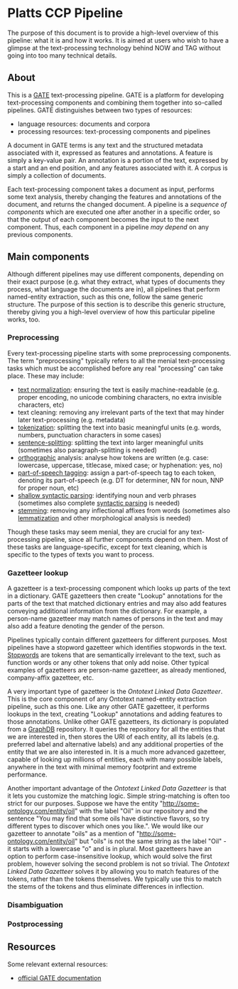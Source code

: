 # Platts CCP Pipeline
The purpose of this document is to provide a high-level overview of this pipeline: what it is and how it works. It is aimed at users who wish to have a glimpse at the text-processing technology behind NOW and TAG without going into too many technical details.

## About
This is a [GATE](https://gate.ac.uk/overview.html) text-processing pipeline. GATE is a platform for developing text-processing components and combining them together into so-called pipelines. GATE distinguishes between two types of resources:
* language resources: documents and corpora
* processing resources: text-processing components and pipelines

A document in GATE terms is any text and the structured metadata associated with it, expressed as features and annotations. A feature is simply a key-value pair. An annotation is a portion of the text, expressed by a start and an end position, and any features associated with it. A corpus is simply a collection of documents.

Each text-processing component takes a document as input, performs some text analysis, thereby changing the features and annotations of the document, and returns the changed document. A pipeline is a *sequence of components* which are executed one after another in a specific order, so that the output of each component becomes the input to the next component. Thus, each component in a pipeline *may depend* on any previous components.

## Main components
Although different pipelines may use different components, depending on their exact purpose (e.g. what they extract, what types of documents they process, what language the documents are in), all pipelines that perform named-entity extraction, such as this one, follow the same generic structure. The purpose of this section is to describe this generic structure, thereby giving you a high-level overview of how this particular pipeline works, too.

### Preprocessing
Every text-processing pipeline starts with some preprocessing components. The term "preprocessing" typically refers to all the menial text-processing tasks which must be accomplished before any real "processing" can take place. These may include:
* [text normalization](https://en.wikipedia.org/wiki/Text_normalization): ensuring the text is easily machine-readable (e.g. proper encoding, no unicode combining characters, no extra invisible characters, etc)
* text cleaning: removing any irrelevant parts of the text that may hinder later text-processing (e.g. metadata)
* [tokenization](https://en.wikipedia.org/wiki/Text_segmentation#Word_segmentation): splitting the text into basic meaningful units (e.g. words, numbers, punctuation characters in some cases)
* [sentence-splitting](https://en.wikipedia.org/wiki/Sentence_boundary_disambiguation): splitting the text into larger meaningful units (sometimes also paragraph-splitting is needed)
* [orthographic](https://en.wikipedia.org/wiki/Orthography) analysis: analyse how tokens are written (e.g. case: lowercase, uppercase, titlecase, mixed case; or hyphenation: yes, no)
* [part-of-speech tagging](https://en.wikipedia.org/wiki/Part-of-speech_tagging): assign a part-of-speech tag to each token, denoting its part-of-speech (e.g. DT for determiner, NN for noun, NNP for proper noun, etc)
* [shallow syntactic parsing](https://en.wikipedia.org/wiki/Shallow_parsing): identifying noun and verb phrases (sometimes also complete [syntactic parsing](https://en.wikipedia.org/wiki/Parsing) is needed)
* [stemming](https://en.wikipedia.org/wiki/Stemming): removing any inflectional affixes from words (sometimes also [lemmatization](https://en.wikipedia.org/wiki/Lemmatisation) and other morphological analysis is needed)

Though these tasks may seem menial, they are crucial for any text-processing pipeline, since all further components depend on them. Most of these tasks are language-specific, except for text cleaning, which is specific to the types of texts you want to process.

### Gazetteer lookup
A gazetteer is a text-processing component which looks up parts of the text in a dictionary. GATE gazetteers then create "Lookup" annotations for the parts of the text that matched dictionary entries and may also add features conveying additional information from the dictionary. For example, a person-name gazetteer may match names of persons in the text and may also add a feature denoting the gender of the person.

Pipelines typically contain different gazetteers for different purposes. Most pipelines have a stopword gazetteer which identifies stopwords in the text. [Stopwords](https://en.wikipedia.org/wiki/Stop_words) are tokens that are semantically irrelevant to the text, such as function words or any other tokens that only add noise. Other typical examples of gazetteers are person-name gazetteer, as already mentioned, company-affix gazetteer, etc.

A very important type of gazetteer is the *Ontotext Linked Data Gazetteer*. This is the core component of any Ontotext named-entity extraction pipeline, such as this one. Like any other GATE gazetteer, it performs lookups in the text, creating "Lookup" annotations and adding features to those annotations. Unlike other GATE gazetteers, its dictionary is populated from a [GraphDB](http://graphdb.ontotext.com/) repository. It queries the repository for all the entities that we are interested in, then stores the URI of each entity, all its labels (e.g. preferred label and alternative labels) and any additional properties of the entity that we are also interested in. It is a much more advanced gazetteer, capable of looking up millions of entities, each with many possible labels, anywhere in the text with minimal memory footprint and extreme performance.

Another important advantage of the *Ontotext Linked Data Gazetteer* is that it lets you customize the matching logic. Simple string-matching is often too strict for our purposes. Suppose we have the entity "http://some-ontology.com/entity/oil" with the label "Oil" in our repository and the sentence "You may find that some oils have distinctive flavors, so try different types to discover which ones you like.". We would like our gazetteer to annotate "oils" as a mention of "http://some-ontology.com/entity/oil" but "oils" is not the same string as the label "Oil" - it starts with a lowercase "o" and is in plural. Most gazetteers have an option to perform case-insensitive lookup, which would solve the first problem, however solving the second problem is not so trivial. The *Ontotext Linked Data Gazetteer* solves it by allowing you to match features of the tokens, rather than the tokens themselves. We typically use this to match the stems of the tokens and thus eliminate differences in inflection.

### Disambiguation

### Postprocessing

## Resources
Some relevant external resources:
* [official GATE documentation](https://gate.ac.uk/sale/tao/split.html)
